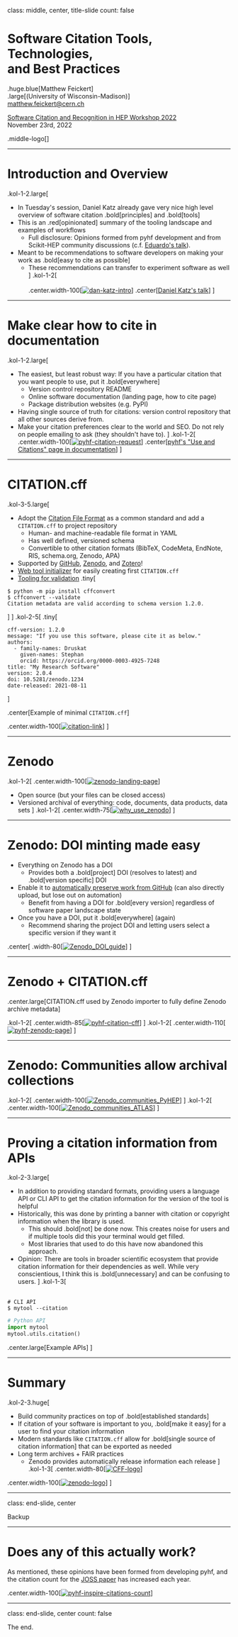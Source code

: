 class: middle, center, title-slide
count: false

# Software Citation Tools, Technologies,<br> and Best Practices

.huge.blue[Matthew Feickert]<br>
.large[(University of Wisconsin-Madison)]
<br>
[matthew.feickert@cern.ch](mailto:matthew.feickert@cern.ch)

[Software Citation and Recognition in HEP Workshop 2022](https://indico.cern.ch/event/1211229/contributions/5120858/)
<br>
November 23rd, 2022

.middle-logo[]

<!-- ---
# Talk information
<br><br>

- .bold[talk time]: .bold[20 minute] presentation
   - .bold[10 minutes] talk
   - .bold[10 minutes] questions
- .bold[talk notes]: Follow up on Dan Katz's talk to keep a consistent thread -->

---
# Introduction and Overview

.kol-1-2.large[
- In Tuesday's session, Daniel Katz already gave very nice high level overview of software citation .bold[principles] and .bold[tools]
- This is an .red[opinionated] summary of the tooling landscape and examples of workflows
   - Full disclosure: Opinions formed from pyhf development and from Scikit-HEP community discussions (c.f. [Eduardo's talk](https://indico.cern.ch/event/1211229/contributions/5150204/)).
- Meant to be recommendations to software developers on making your work as .bold[easy to cite as possible]
   - These recommendations can transfer to experiment software as well
]
.kol-1-2[
<br><br>
.center.width-100[[![dan-katz-intro](figures/dan-katz-intro.png)](https://indico.cern.ch/event/1211229/contributions/5120849/)]
.center[[Daniel Katz's talk](https://indico.cern.ch/event/1211229/contributions/5120849/)]
]

---
# Make clear how to cite in documentation

.kol-1-2.large[
- The easiest, but least robust way: If you have a particular citation that you want people to use, put it .bold[everywhere]
   - Version control repository README
   - Online software documentation (landing page, how to cite page)
   - Package distribution websites (e.g. PyPI)
- Having single source of truth for citations: version control repository that all other sources derive from.
- Make your citation preferences clear to the world and SEO. Do not rely on people emailing to ask (they shouldn't have to).
]
.kol-1-2[
.center.width-100[[![pyhf-citation-request](figures/pyhf-citation-request.png)](https://pyhf.readthedocs.io/en/stable/citations.html)]
.center[[pyhf's "Use and Citations" page in documentation](https://pyhf.readthedocs.io/en/stable/citations.html)]
]

---
# CITATION.cff

.kol-3-5.large[
- Adopt the [Citation File Format](https://citation-file-format.github.io/) as a common standard and add a `CITATION.cff` to project repository
   - Human- and machine-readable file format in YAML
   - Has well defined, versioned schema
   - Convertible to other citation formats (BibTeX, CodeMeta, EndNote, RIS, schema.org, Zenodo, APA)
- Supported by [GitHub](https://docs.github.com/en/repositories/managing-your-repositorys-settings-and-features/customizing-your-repository/about-citation-files), [Zenodo](https://twitter.com/ZENODO_ORG/status/1420357001490706442), and [Zotero](https://twitter.com/zotero/status/1420515377390530560)!
- [Web tool initializer](https://citation-file-format.github.io/cff-initializer-javascript/) for easily creating first `CITATION.cff`
- [Tooling for validation](https://github.com/citation-file-format/cff-converter-python)
.tiny[
```console
$ python -m pip install cffconvert
$ cffconvert --validate
Citation metadata are valid according to schema version 1.2.0.
```
]
]
.kol-2-5[
.tiny[
```
cff-version: 1.2.0
message: "If you use this software, please cite it as below."
authors:
  - family-names: Druskat
    given-names: Stephan
    orcid: https://orcid.org/0000-0003-4925-7248
title: "My Research Software"
version: 2.0.4
doi: 10.5281/zenodo.1234
date-released: 2021-08-11
```
]

.center[Example of minimal `CITATION.cff`]

.center.width-100[[![citation-link](figures/citation-link.png)](https://docs.github.com/en/repositories/managing-your-repositorys-settings-and-features/customizing-your-repository/about-citation-files)]
]

---
# Zenodo

.kol-1-2[
.center.width-100[[![zenodo-landing-page](figures/zenodo-landing-page.png)](https://zenodo.org/)]

- Open source (but your files can be closed access)
- Versioned archival of everything: code, documents, data products, data sets
]
.kol-1-2[
.center.width-75[[![why_use_zenodo](figures/why_use_zenodo.png)](https://zenodo.org/)]
]

---
# Zenodo: DOI minting made easy

- Everything on Zenodo has a DOI
   - Provides both a .bold[project] DOI (resolves to latest) and .bold[version specific] DOI
- Enable it to [automatically preserve work from GitHub](https://guides.github.com/activities/citable-code/) (can also directly upload, but lose out on automation)
   - Benefit from having a DOI for .bold[every version] regardless of software paper landscape state
- Once you have a DOI, put it .bold[everywhere] (again)
   - Recommend sharing the project DOI and letting users select a specific version if they want it

.center[
.width-80[[![Zenodo_DOI_guide](figures/Zenodo_DOI_guide.png)](https://zenodo.org/account/settings/github/)]
]

---
# Zenodo + CITATION.cff

.center.large[CITATION.cff used by Zenodo importer to fully define Zenodo archive metadata]

.kol-1-2[
.center.width-85[[![pyhf-citation-cff](figures/pyhf-citation-cff.png)](https://github.com/scikit-hep/pyhf/blob/d9355e23ffd4aceb24041c51c697a55fa40a3d94/CITATION.cff)]
]
.kol-1-2[
.center.width-110[[![pyhf-zenodo-page](figures/pyhf-zenodo-page.png)](https://zenodo.org/record/7110486)]
]

---
# Zenodo: Communities allow archival collections

.kol-1-2[
.center.width-100[[![Zenodo_communities_PyHEP](figures/Zenodo_communities_PyHEP.png)](https://zenodo.org/communities/?p=PyHEP)]
]
.kol-1-2[
<br>
.center.width-100[[![Zenodo_communities_ATLAS](figures/Zenodo_communities_ATLAS.png)](https://zenodo.org/communities/atlas_experiment/)]
]

---
# Proving a citation information from APIs

.kol-2-3.large[
- In addition to providing standard formats, providing users a language API or CLI API to get the citation information for the version of the tool is helpful
- Historically, this was done by printing a banner with citation or copyright information when the library is used.
   - This should .bold[not] be done now. This creates noise for users and if multiple tools did this your terminal would get filled.
   - Most libraries that used to do this have now abandoned this approach.
- Opinion: There are tools in broader scientific ecosystem that provide citation information for their dependencies as well. While very conscientious, I think this is .bold[unnecessary] and can be confusing to users.
]
.kol-1-3[
<br><br>
```console
# CLI API
$ mytool --citation
```
```python
# Python API
import mytool
mytool.utils.citation()
```
.center.large[Example APIs]
]

<!-- ---
# Goals of physics analysis at the LHC

.kol-1-1[
.kol-1-3.center[
.width-100[[![ATLAS_Higgs_discovery](figures/ATLAS_Higgs_discovery.png)](https://atlas.web.cern.ch/Atlas/GROUPS/PHYSICS/PAPERS/HIGG-2012-27/)]
Search for new physics
]
.kol-1-3.center[
<br>
.width-100[[![CMS-PAS-HIG-19-004](figures/CMS-PAS-HIG-19-004.png)](http://cms-results.web.cern.ch/cms-results/public-results/superseded/HIG-19-004/index.html)]

<br>
Make precision measurements
]
.kol-1-3.center[
.width-110[[![SUSY-2018-31_limit](figures/SUSY-2018-31_limit.png)](https://atlas.web.cern.ch/Atlas/GROUPS/PHYSICS/PAPERS/SUSY-2018-31/)]

Provide constraints on models through setting best limits
]
]

- All require .bold[building statistical models] and .bold[fitting models] to data to perform statistical inference
- Model complexity can be huge for complicated searches (hundreds of parameters + systematics)
- **Problem:** Time to fit can be .bold[very long] (for MLE fits, worse if pseudoexperiments required)
- .blue[Goal:] Empower analysts with fast fits and expressive models -->

---
# Summary
.kol-2-3.huge[
- Build community practices on top of .bold[established standards]
   <!-- - There are professional communities at work building tools, so we should join them, not rebuild a wheel -->
- If citation of your software is important to you, .bold[make it easy] for a user to find your citation information
- Modern standards like `CITATION.cff` allow for .bold[single source of citation information] that can be exported as needed
- Long term archives + FAIR practices
   - Zenodo provides automatically release information each release
]
.kol-1-3[
.center.width-80[[![CFF-logo](figures/CFF-logo.png)](https://citation-file-format.github.io/)]

.center.width-100[[![zenodo-logo](figures/zenodo-logo.svg)](https://zenodo.org/)]
]

---
class: end-slide, center

Backup

---
# Does any of this actually work?

As mentioned, these opinions have been formed from developing pyhf, and the citation count for the [JOSS paper](https://doi.org/10.21105/joss.02823) has increased each year.

.center.width-100[[![pyhf-inspire-citations-count](figures/pyhf-inspire-citations-count.png)](https://inspirehep.net/literature?sort=mostrecent&size=25&page=1&q=refersto%3Arecid%3A1845084&ui-citation-summary=true)]

---

class: end-slide, center
count: false

The end.
